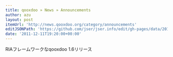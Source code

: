 ```yaml
---
title: qooxdoo » News » Announcements
author: azu
layout: post
itemUrl: 'http://news.qooxdoo.org/category/announcements'
editJSONPath: 'https://github.com/jser/jser.info/edit/gh-pages/data/2011/12/index.json'
date: '2011-12-11T19:20:00+00:00'
---
```

RIAフレームワークなqooxdoo 1.6リリース
